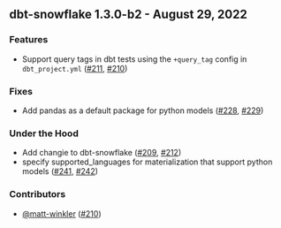 ## dbt-snowflake 1.3.0-b2 - August 29, 2022
### Features
- Support query tags in dbt tests using the `+query_tag` config in `dbt_project.yml` ([#211](https://github.com/dbt-labs/dbt-snowflake/issues/211), [#210](https://github.com/dbt-labs/dbt-snowflake/pull/210))
### Fixes
- Add pandas as a default package for python models ([#228](https://github.com/dbt-labs/dbt-snowflake/issues/228), [#229](https://github.com/dbt-labs/dbt-snowflake/pull/229))
### Under the Hood
- Add changie to dbt-snowflake ([#209](https://github.com/dbt-labs/dbt-snowflake/issues/209), [#212](https://github.com/dbt-labs/dbt-snowflake/pull/212))
- specify supported_languages for materialization that support python models ([#241](https://github.com/dbt-labs/dbt-snowflake/issues/241), [#242](https://github.com/dbt-labs/dbt-snowflake/pull/242))

### Contributors
- [@matt-winkler](https://github.com/matt-winkler) ([#210](https://github.com/dbt-labs/dbt-snowflake/pull/210))
